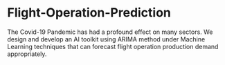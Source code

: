 # Flight-Operation-Prediction
The Covid-19 Pandemic has had a profound effect on many sectors. We  design and develop an AI toolkit using ARIMA method under Machine Learning techniques that can forecast flight operation production demand appropriately.
